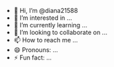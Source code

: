 - 👋 Hi, I’m @diana21588
- 👀 I’m interested in ...
- 🌱 I’m currently learning ...
- 💞️ I’m looking to collaborate on ...
- 📫 How to reach me ...
- 😄 Pronouns: ...
- ⚡ Fun fact: ...

<!---
diana21588/diana21588 is a ✨ special ✨ repository because its `README.md` (this file) appears on your GitHub profile.
You can click the Preview link to take a look at your changes.
--->
